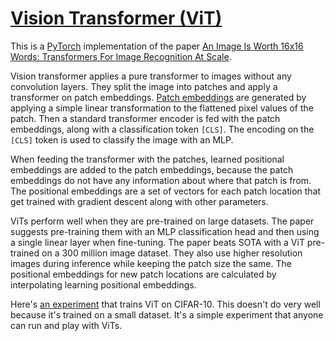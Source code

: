 #  [Vision Transformer (ViT)](https://nn.labml.ai/transformer/vit/index.html)

This is a [PyTorch](https://pytorch.org) implementation of the paper
[An Image Is Worth 16x16 Words: Transformers For Image Recognition At Scale](https://arxiv.org/abs/2010.11929).

Vision transformer applies a pure transformer to images
without any convolution layers.
They split the image into patches and apply a transformer on patch embeddings.
[Patch embeddings](https://nn.labml.ai/transformer/vit/index.html#PathEmbeddings) are generated by applying a simple linear transformation
to the flattened pixel values of the patch.
Then a standard transformer encoder is fed with the patch embeddings, along with a
classification token `[CLS]`.
The encoding on the `[CLS]` token is used to classify the image with an MLP.

When feeding the transformer with the patches, learned positional embeddings are
added to the patch embeddings, because the patch embeddings do not have any information
about where that patch is from.
The positional embeddings are a set of vectors for each patch location that get trained
with gradient descent along with other parameters.

ViTs perform well when they are pre-trained on large datasets.
The paper suggests pre-training them with an MLP classification head and
then using a single linear layer when fine-tuning.
The paper beats SOTA with a ViT pre-trained on a 300 million image dataset.
They also use higher resolution images during inference while keeping the
patch size the same.
The positional embeddings for new patch locations are calculated by interpolating
learning positional embeddings.

Here's [an experiment](https://nn.labml.ai/transformer/vit/experiment.html) that trains ViT on CIFAR-10.
This doesn't do very well because it's trained on a small dataset.
It's a simple experiment that anyone can run and play with ViTs.
